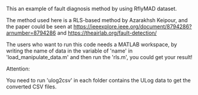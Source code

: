 This an example of fault diagnosis method by using RflyMAD dataset.

The method used here is a RLS-based method by Azarakhsh Keipour, and the paper could be seen at
https://ieeexplore.ieee.org/document/8794286?arnumber=8794286
and
https://theairlab.org/fault-detection/

The users who want to run this code needs a MATLAB workspace,
by writing the name of data in the variable of 'name' in 'load_manipulate_data.m' and then run the 'rls.m', you could get your result!

Attention:

You need to run 'ulog2csv' in each folder contains the ULog data to get the converted CSV files.
